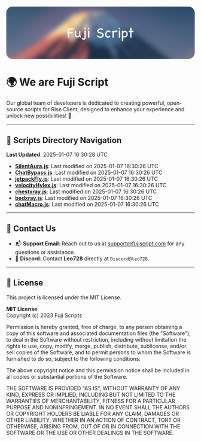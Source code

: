 ![Banner](.github/b.webp)

# 🌍 **We are Fuji Script**

Our global team of developers is dedicated to creating powerful, open-source scripts for Rise Client, designed to enhance your experience and unlock new possibilities! 🌟

---
<!-- SCRIPTS_NAVIGATION_START -->
## 📂 **Scripts Directory Navigation**

**Last Updated**: 2025-01-07 16:30:28 UTC

- **[SilentAura.js](scripts/SilentAura.js)**: Last modified on 2025-01-07 16:30:26 UTC
- **[ChatBypass.js](scripts/ChatBypass.js)**: Last modified on 2025-01-07 16:30:26 UTC
- **[jetpackFly.js](scripts/jetpackFly.js)**: Last modified on 2025-01-07 16:30:26 UTC
- **[velocityHylex.js](scripts/velocityHylex.js)**: Last modified on 2025-01-07 16:30:26 UTC
- **[chestxray.js](scripts/chestxray.js)**: Last modified on 2025-01-07 16:30:26 UTC
- **[bedxray.js](scripts/bedxray.js)**: Last modified on 2025-01-07 16:30:26 UTC
- **[chatMacro.js](scripts/chatMacro.js)**: Last modified on 2025-01-07 16:30:26 UTC

<!-- SCRIPTS_NAVIGATION_END -->

---

## 💬 **Contact Us**  
- 📬 **Support Email**: Reach out to us at [support@fujiscript.com](mailto:support@fujiscript.com) for any questions or assistance.  
- 💬 **Discord**: Contact **Leo728** directly at `Discord@leo728`.

---

## 📜 **License**

This project is licensed under the MIT License.  

**MIT License**  
Copyright (c) 2023 Fuji Scripts  

Permission is hereby granted, free of charge, to any person obtaining a copy of this software and associated documentation files (the "Software"), to deal in the Software without restriction, including without limitation the rights to use, copy, modify, merge, publish, distribute, sublicense, and/or sell copies of the Software, and to permit persons to whom the Software is furnished to do so, subject to the following conditions:  

The above copyright notice and this permission notice shall be included in all copies or substantial portions of the Software.  

THE SOFTWARE IS PROVIDED "AS IS", WITHOUT WARRANTY OF ANY KIND, EXPRESS OR IMPLIED, INCLUDING BUT NOT LIMITED TO THE WARRANTIES OF MERCHANTABILITY, FITNESS FOR A PARTICULAR PURPOSE AND NONINFRINGEMENT. IN NO EVENT SHALL THE AUTHORS OR COPYRIGHT HOLDERS BE LIABLE FOR ANY CLAIM, DAMAGES OR OTHER LIABILITY, WHETHER IN AN ACTION OF CONTRACT, TORT OR OTHERWISE, ARISING FROM, OUT OF OR IN CONNECTION WITH THE SOFTWARE OR THE USE OR OTHER DEALINGS IN THE SOFTWARE.  
